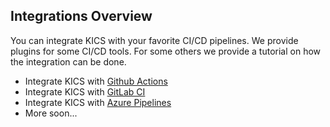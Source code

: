## Integrations Overview

You can integrate KICS with your favorite CI/CD pipelines.
We provide plugins for some CI/CD tools. For some others we provide a tutorial on how the integration can be done.

- Integrate KICS with [Github Actions](integrations_ghactions.md)
- Integrate KICS with [GitLab CI](integrations_gitlabci.md)
- Integrate KICS with [Azure Pipelines](integrations_azurepipelines.md)
- More soon...
